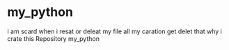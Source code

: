 # my_python
i am scard when i resat or deleat my file all my caration get delet that why i crate this Repository my_python
